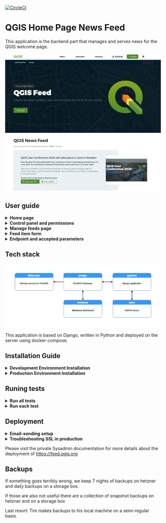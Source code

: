 [![CircleCI](https://circleci.com/gh/elpaso/qgis-feed.svg?style=svg)](https://circleci.com/gh/elpaso/qgis-feed)

# QGIS Home Page News Feed

This application is the backend part that manages and serves news for the QGIS welcome page.

![Home Page](img/homepage.webp)


## User guide

<details>
    <summary><strong>Home page</strong></summary>
    </br>

A home page that displays feeds as they are rendered in QGIS is now available at the root of the web server `/`. Feeds are filterable using the filter widget on the left side. You can directly pass the filter parameters in the url according to the section **Available parameters for filters** in **Endpoint and accepted parameters**

***Note: When calling the root url from QGIS, the response data is in JSON format. See the section Response data for QGIS in the Endpoint and accepted parameters***
</details>

<details>
    <summary><strong>Control panel and permissions</strong></summary>
    </br>

Users with `staff` flag can enter the control panel at `/admin` and add feed entries, by default entries are not published.

Users with `superadmin` flag will be notified by email when an entry is added to the feed and will be able to publish the entry.

Appart from `superadmin`, only users with the permission `qgisfeed | Can publish QGIS feed` can publish the entry. Like the group `qgisfeedentry_authors`, the group `qgisfeedentry_approver` with the permission `qgisfeed | Can publish QGIS feed` are created when a `Save` signal from the `User` model is detected.

For content field, a hard limit on the number of characters allowed is configurable in administration page (Character limit configurations). If not set, max characters value for this field is 500. If you want to add a custom max characters for this field, the field name value should be `content`.
</details>

<details>
    <summary><strong>Manage feeds page</strong></summary>
    </br>

***Note: The permissions for this page are the same as described in the Control Panel and permissions.***

After logging in with the login screen at `/accounts/login/` (can be also accessed from the **Login** button on the **Homepage**), users are provided with tools to manage feed items:
- A list of feed items, sortable and filterable by title, date published, author, language, need review
- A button to create a new feed item - clicking will take you to a blank feed item form (See **Feed item form** below)
- Clicking on an item on the list will take you to a feed item form (See **Feed item form** below)

</details>


<details>
    <summary><strong>Feed item form</strong></summary>
    </br>

The feed item form page is displayed when clicking the **New feed** item button or an item on the list:
- The feed item form is displayed on the left with all the widgets needed to edit the entry. On the right, a preview of the entry as it will be rendered in QGIS. Any edits made in the form shall immediately update the preview.
- In the content widget only the following html tags are allowed: p, strong, italics. A hard limit on the number of characters allowed is configurable in administration page in the model `Character limit configurations`.
- Once a feed item is created or modified, there will be a review step where the user is asked to confirm that they have checked everything carefully.
- The form is placed in the column **Need review** in the list before final submission.
- The form must be approved by someone the permission `qgisfeed | Can publish QGIS feed` before it is published.

</details>

<details>
    <summary><strong>Endpoint and accepted parameters</strong></summary>
    </br>

### Response data for QGIS
The application has a single endpoint available at the web server root `/` the reponse is in JSON format.

Example call: http://localhost:8000/

Returned data:
```json
[
  {
    "pk": 1,
    "title": "QGIS acquired by ESRI",
    "image": "http://localhost:8000/media/feedimages/image.png",
    "content": "<p>QGIS is finally part of the ESRI ecosystem, it has been rebranded as CrashGIS to better integrate with ESRI products line.</p>",
    "url": "https://www.qgis.com",
    "sticky": true,
    "publish_from": 1557419128
  },
  {
    "pk": 2,
    "title": "Null Island QGIS Meeting",
    "image": "",
    "content": "<p>Let's dive in the ocean together!</p>",
    "url": null,
    "sticky": false,
    "publish_from": 1557419128
  },
  {
    "pk": 3,
    "title": "QGIS Italian Meeting",
    "image": "",
    "content": "<p>Ciao from Italy!</p>",
    "url": null,
    "sticky": false,
    "publish_from": 1557419128
  }
]
```

### Available parameters for filters

The following parameters can be passed by the client to filter available records.

Parameters are validated and in case they are not valid a `Bad Request` HTTP error code `400` is returned.

#### after

When `after` is passed, only the records that have been published after the given value will be returned.

Accepted values: unix timestamp (UTC)

Example call: http://localhost:8000/?after=1557419013


#### lang

When `lang` is passed, the records that have a different `lang` will be excluded from the results. Only the records with `null` `lang` and the records with a matching `lang` will be returned.

Accepted values: `ISO-939-1` two letters language code

Example call: http://localhost:8000/?lang=de

#### lat lon (location)

When `lat` **and** `lon` are passed, the records that have a location filter set will be returned only if the point defined by `lat` and `lon` is within record's location.

Accepted values: `ESPG:4326` latitude and longitude

Example call: http://localhost:8000/?lat=44.5&lon=9.23
</details>

## Tech stack

![image](./img/Docker_Services.png)

This application is based on Django, written in Python and deployed on the server using
docker-compose.

## Installation Guide
<details>
    <summary><strong>Development Environment Installation</strong></summary>
    </br>

For development purposes only, you can run this application in debug mode with docker compose. Some of the docker compose commands are already configured in the Makefile.

- Build the docker the container
```bash
$ make dev-build
```

- Create `settings_local.py` int the `qgisfeedproject` directory, configure the email sender variables and DB configuration as in the example below:

```python
# The db service in the docker-compose is used by default
# You can specify the databse with the configuration below
DATABASES = {
    'default': {
        'ENGINE': 'django.contrib.gis.db.backends.postgis',
        'NAME': 'qgisfeed',
        'USER': 'your_username',
        'PASSWORD': 'your_password',
        'HOST': 'localhost',
        'PORT': '5432'
    }
}
```

- Generate the `.env` from `env.template` and edit it with your email variables:
```sh
cp env.template .env
nano .env
```

See https://docs.djangoproject.com/en/2.2/topics/email/#module-django.core.mail for further email configuration.

- To prevent DDOS attacks there is limit in the number of returned records (defaults to 20): it can be configured by overriding the settings in `settings_local.py` with:

```python
QGISFEED_MAX_RECORDS=40  # default value is 20
```

- Start the docker the container
```bash
$ make dev-start
```

- Run migrations:
```bash
$ make dev-migrate
```

- Create an admin user and set a password:
```bash
$ make dev-createsuperuser
```

- Show the development server logs:
```bash
$ make dev-logs
```


A set of test data will be automatically loaded and the application will be available at http://localhost:8000

To enter the control panel http://localhost:8000/admin, two test users are available:

- Super Admin: the credentials are `admin`/`admin`
- Staff (News Entry Author): the credentials are `staff`/`staff`

</details>

<details>
    <summary><strong>Production Environment Installation</strong></summary>
    </br>
For production, you can run this application with make commands or docker compose:

Docker configuration should be present in `.env` file in the main directory,
an example is provided in `env.template`:

```bash
# This file can be used as a template for .env
# The values in this file are also the default values.

# Host machine persistent storage directory, this path
# must be an existent directory with r/w permissions for
# the users from the Docker containers.
QGISFEED_DOCKER_SHARED_VOLUME=/shared-volume

# Number of Gunicorn workers (usually: number of cores * 2 + 1)
QGISFEED_GUNICORN_WORKERS=4

# Database name
QGISFEED_DOCKER_DBNAME=qgisfeed
# Database user
QGISFEED_DOCKER_DBUSER=docker
# Database password
QGISFEED_DOCKER_DBPASSWORD=docker
```

```bash
$ make start
```

A set of test data will be automatically loaded and the application will be available at http://localhost:80

To enter the control panel http://localhost:80/admin, two test users are available:

- Super Admin: the credentials are `admin`/`admin`
- Staff (News Entry Author): the credentials are `staff`/`staff`

### Enable SSL Certificate on production using Docker

1. Generate key using openssl in dhparam directory
```bash
openssl dhparam -out /home/web/qgis-feed/dhparam/dhparam-2048.pem 2048
```

2. Run the container
```bash
$ make start
```

3. Update `config/nginx/qgisfeed.conf` to include the new config file in `config/nginx/ssl/qgisfeed.conf`
```
include conf.d/ssl/*.conf;
```

4. Restart nginx service
```
nginx -s reload
```

5. To enable a cronjob to automatically renew ssl cert, add `scripts/renew_ssl.sh` to crontab file.

</details>

## Runing tests
<details>
    <summary><strong>Run all tests</strong></summary>
    </br>

To run all tests cases in the qgisfeed app, from the main directory:
```sh
$ make dev-runtests
```
</details>

<details>
    <summary><strong>Run each test</strong></summary>
    </br>

To run each test case class in the qgisfeed app:
```sh
$ docker-compose -f docker-compose.dev.yml exec qgisfeed python qgisfeedproject/manage.py test qgisfeed.tests.QgisFeedEntryTestCase
$ docker-compose -f docker-compose.dev.yml exec qgisfeed python qgisfeedproject/manage.py test qgisfeed.tests.QgisUserVisitTestCase
$ docker-compose -f docker-compose.dev.yml exec qgisfeed python qgisfeedproject/manage.py test qgisfeed.tests.HomePageTestCase
$ docker-compose -f docker-compose.dev.yml exec qgisfeed python qgisfeedproject/manage.py test qgisfeed.tests.LoginTestCase
$ docker-compose -f docker-compose.dev.yml exec qgisfeed python qgisfeedproject/manage.py test qgisfeed.tests.FeedsItemFormTestCase
$ docker-compose -f docker-compose.dev.yml exec qgisfeed python qgisfeedproject/manage.py test qgisfeed.tests.FeedsListViewTestCase
```
</details>


## Deployment

<details>
    <summary><strong>Email-sending setup</strong></summary>
    </br>


- Generate the `.env` from `env.template` and edit it with the production email variables:
```sh
cp env.template .env
nano .env
```

</details>

<details>
    <summary><strong>Troubleshooting SSL in production</strong></summary>
    </br>

Sometimes it seems our cron does not refresh the certificate. We can fix like this:

**Gentle Way**

```
ssh feed.qgis.org
cd /home/web/qgis-feed
scripts/renew_ssl.sh
```

Now check if your browser is showing the site opening with no SSL errors: https://feed.qgis.org

**More crude way**

```
ssh feed.qgis.org
cd /home/web/qgis-feed
make start c=certbot
make restart c=nginx
```

Now check if your browser is showing the site opening with no SSL errors: https://feed.qgis.org

</details>

Please visit the private Sysadmin documentation for more details about the deployment of https://feed.qgis.org


## Backups

If something goes terribly wrong, we keep 7 nights of backups on hetzner and daily backups on a storage box.

If those are also not useful there are a collection of snapshot backups on hetzner and on a storage box

Last resort: Tim makes backups to his local machine on a semi-regular basis.

